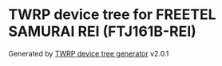 # TWRP device tree for FREETEL SAMURAI REI (FTJ161B-REI)

Generated by [TWRP device tree generator](https://github.com/SebaUbuntu/TWRP-device-tree-generator) v2.0.1
